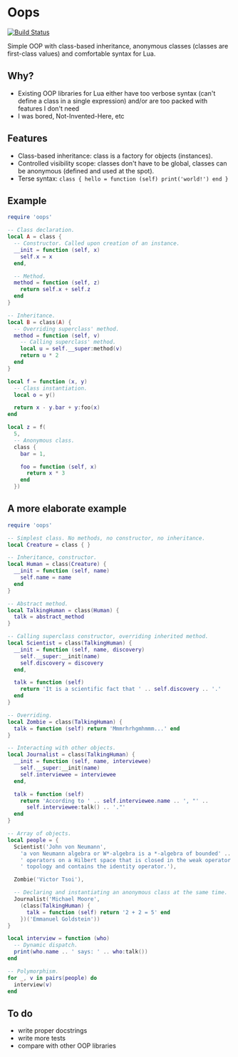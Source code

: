 Oops
====

[![Build Status](https://travis-ci.org/blacktaxi/oops.png?branch=master)](https://travis-ci.org/blacktaxi/oops)

Simple OOP with class-based inheritance, anonymous classes (classes are first-class values) and comfortable syntax for Lua.

Why?
----
* Existing OOP libraries for Lua either have too verbose syntax (can't define a class in a single expression) and/or are too packed with features I don't need
* I was bored, Not-Invented-Here, etc

Features
--------
* Class-based inheritance: class is a factory for objects (instances).
* Controlled visibility scope: classes don't have to be global, classes can be anonymous (defined and used at the spot).
* Terse syntax: ```class { hello = function (self) print('world!') end }```

Example
-------
```lua
require 'oops'

-- Class declaration.
local A = class {
  -- Constructor. Called upon creation of an instance.
  __init = function (self, x)
    self.x = x
  end,

  -- Method.
  method = function (self, z)
    return self.x + self.z
  end
}

-- Inheritance.
local B = class(A) {
  -- Overriding superclass' method.
  method = function (self, v)
    -- Calling superclass' method.
    local u = self.__super:method(v)
    return u * 2
  end
}

local f = function (x, y)
  -- Class instantiation.
  local o = y()

  return x - y.bar + y:foo(x)
end

local z = f(
  5, 
  -- Anonymous class.
  class {
    bar = 1,

    foo = function (self, x)
      return x * 3
    end
  })
```

A more elaborate example
--------
```lua
require 'oops'

-- Simplest class. No methods, no constructor, no inheritance.
local Creature = class { }

-- Inheritance, constructor.
local Human = class(Creature) {
  __init = function (self, name)
    self.name = name
  end
}

-- Abstract method.
local TalkingHuman = class(Human) {
  talk = abstract_method
}

-- Calling superclass constructor, overriding inherited method.
local Scientist = class(TalkingHuman) {
  __init = function (self, name, discovery)
    self.__super:__init(name)
    self.discovery = discovery
  end,

  talk = function (self)
    return 'It is a scientific fact that ' .. self.discovery .. '.'
  end
}

-- Overriding.
local Zombie = class(TalkingHuman) {
  talk = function (self) return 'Mmmrhrhgmhmmm...' end
}

-- Interacting with other objects.
local Journalist = class(TalkingHuman) {
  __init = function (self, name, interviewee)
    self.__super:__init(name)
    self.interviewee = interviewee
  end,

  talk = function (self)
    return 'According to ' .. self.interviewee.name .. ', "' ..
      self.interviewee:talk() .. '."'
  end
}

-- Array of objects.
local people = { 
  Scientist('John von Neumann', 
    'a von Neumann algebra or W*-algebra is a *-algebra of bounded' .. 
    ' operators on a Hilbert space that is closed in the weak operator' .. 
    ' topology and contains the identity operator.'),

  Zombie('Victor Tsoi'),

  -- Declaring and instantiating an anonymous class at the same time.
  Journalist('Michael Moore',
    (class(TalkingHuman) { 
      talk = function (self) return '2 + 2 = 5' end 
    })('Emmanuel Goldstein'))
}

local interview = function (who)
  -- Dynamic dispatch.
  print(who.name .. ' says: ' .. who:talk())
end

-- Polymorphism.
for _, v in pairs(people) do
  interview(v)
end
```

To do
----
- write proper docstrings
- write more tests
- compare with other OOP libraries
